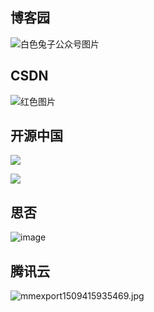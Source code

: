 
## 博客园

![白色兔子公众号图片](https://img2020.cnblogs.com/blog/1246875/202008/1246875-20200822203040972-1191312426.jpg)

## CSDN

![红色图片](https://img-blog.csdnimg.cn/20200823205821154.jpg?x-oss-process=image/watermark,type_ZmFuZ3poZW5naGVpdGk,shadow_10,text_aHR0cHM6Ly9ibG9nLmNzZG4ubmV0L3p5bmRldg==,size_16,color_FFFFFF,t_70#pic_center)

## 开源中国

![](https://oscimg.oschina.net/oscnet/bb304519-8af5-4585-b13b-6c066a8af321.jpg)

![](https://oscimg.oschina.net/oscnet/up-856b020597942dac880b1ffbaaae4eb9e37.bmp)

## 思否

![image](/img/bVbOHou)

## 腾讯云

![mmexport1509415935469.jpg](https://ask8088-private-1251520898.cn-south.myqcloud.com/developer-images/article/1444122/81gkp4we4l.jpg?q-sign-algorithm=sha1&q-ak=AKID2uZ1FGBdx1pNgjE3KK4YliPpzyjLZvug&q-sign-time=1600268524;1600275724&q-key-time=1600268524;1600275724&q-header-list=&q-url-param-list=&q-signature=838ccd56c20ec853bdce269dcbf2fa5bca652db9)